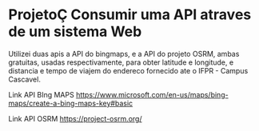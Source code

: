 # ProjetoÇ Consumir uma API atraves de um sistema Web

Utilizei duas apis a API do bingmaps, e a API do projeto OSRM, ambas gratuitas, usadas respectivamente, para obter latitude e longitude, e distancia e tempo de viajem do endereco fornecido ate o IFPR - Campus Cascavel.

Link API BIng MAPS
https://www.microsoft.com/en-us/maps/bing-maps/create-a-bing-maps-key#basic

Link API OSRM
https://project-osrm.org/
